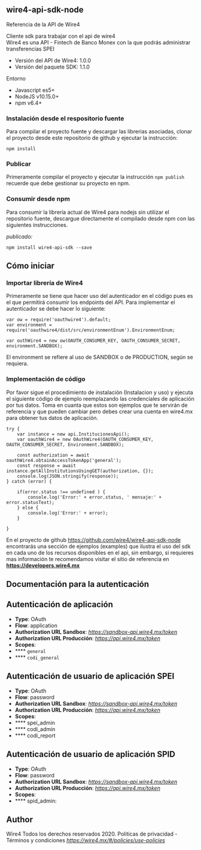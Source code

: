 ## wire4-api-sdk-node

Referencia de la API de Wire4  

Cliente sdk para trabajar con el api de wire4<br>Wire4 es una API - Fintech de Banco Monex con la que podrás administrar transferencias SPEI

- Versión del API de Wire4: 1.0.0
- Versión del paquete SDK: 1.1.0

Entorno
* Javascript es5+
* NodeJS v10.15.0+
* npm v6.4+


### Instalación desde el respositorio fuente

Para compilar el proyecto fuente y descargar las librerias asociadas, clonar el proyecto desde este repositorio de github y ejecutar la instrucción:
```
npm install

```

### Publicar

Primeramente compilar el proyecto y ejecutar la instrucción ```npm publish``` recuerde que debe gestionar su proyecto en npm.

### Consumir desde npm

Para consumir la librería actual de Wire4 para nodejs sin utilizar el repositorio fuente, descargue directamente el compilado desde npm con las siguientes instrucciones.

_publicado:_

```
npm install wire4-api-sdk --save
```

## Cómo iniciar
### Importar librería de Wire4
Primeramente se tiene que hacer uso del autenticador en el código pues es el que permitirá consumir los endpoints del API. Para implementar el autenticador se debe hacer lo siguiente:

```
var ow = require('oauthwire4').default; 
var environment = require('oauthwire4/dist/src/environmentEnum').EnvironmentEnum;

var outhWire4 = new ow(OAUTH_CONSUMER_KEY, OAUTH_CONSUMER_SECRET, environment.SANDBOX);
```

El environment se refiere al uso de SANDBOX o de PRODUCTION, según se requiera.

### Implementación de código

Por favor sigue el procedimiento de instalación (Instalacion y uso) y ejecuta el siguiente código de ejemplo reemplazando las credenciales de aplicación por tus datos. Toma en cuanta que estos son ejemplos que te servirán de referencia y que pueden cambiar pero debes crear una cuenta en wire4.mx para obtener tus datos de aplicación.

```
try {
    var instance = new api.InstitucionesApi();
    var oauthWire4 = new OAuthWire4(OAUTH_CONSUMER_KEY, OAUTH_CONSUMER_SECRET, Environment.SANDBOX);

    const authorization = await oauthWire4.obtainAccessTokenApp('general');
    const response = await instance.getAllInstitutionsUsingGET(authorization, {});
    console.log(JSON.stringify(response));
} catch (error) {

    if(error.status !== undefined ) {
        console.log('Error:' + error.status, ' mensaje:' + error.statusText);
    } else {
        console.log('Error:' + error);
    }

}
```

En el proyecto de github https://github.com/wire4/wire4-api-sdk-node encontrarás una sección de ejemplos (examples) que ilustra el uso del sdk en cada uno de los recursos disponibles en el api, sin embargo, si requieres mas información te recomendamos visitar el sitio de referencia en **https://developers.wire4.mx**
## Documentación para la autenticación


## Autenticación de aplicación

- **Type**: OAuth
- **Flow**: application
- **Authorization URL Sandbox**: *https://sandbox-api.wire4.mx/token*
- **Authorization URL Producción**: *https://api.wire4.mx/token*
- **Scopes**:
- **** `general`
- **** `codi_general`

## Autenticación de usuario de aplicación SPEI

- **Type**: OAuth
- **Flow**: password
- **Authorization URL Sandbox**: *https://sandbox-api.wire4.mx/token*
- **Authorization URL Producción**: *https://api.wire4.mx/token*
- **Scopes**:
- **** spei_admin
- **** codi_admin
- **** codi_report

## Autenticación de usuario de aplicación SPID

- **Type**: OAuth
- **Flow**: password
- **Authorization URL Sandbox**: *https://sandbox-api.wire4.mx/token*
- **Authorization URL Producción**: *https://api.wire4.mx/token*
- **Scopes**:
- **** spid_admin:


## Author

Wire4 Todos los derechos reservados 2020. Politicas de privacidad - Términos y condiciones  *https://wire4.mx/#/policies/use-policies*
